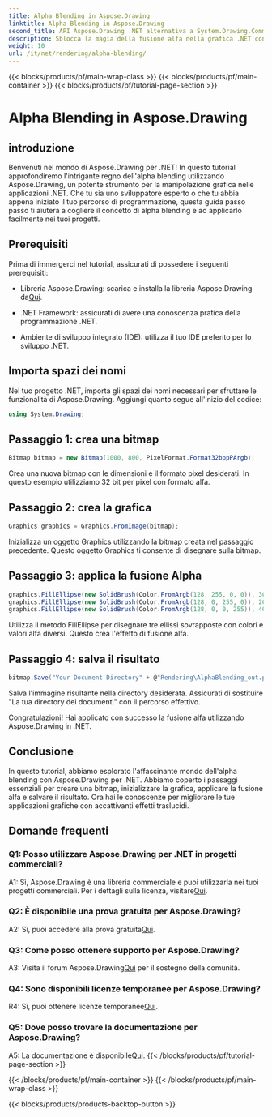 ```yaml
---
title: Alpha Blending in Aspose.Drawing
linktitle: Alpha Blending in Aspose.Drawing
second_title: API Aspose.Drawing .NET alternativa a System.Drawing.Common
description: Sblocca la magia della fusione alfa nella grafica .NET con Aspose.Drawing. Eleva i tuoi progetti con effetti traslucidi.
weight: 10
url: /it/net/rendering/alpha-blending/
---
```


{{< blocks/products/pf/main-wrap-class >}}
{{< blocks/products/pf/main-container >}}
{{< blocks/products/pf/tutorial-page-section >}}

# Alpha Blending in Aspose.Drawing

## introduzione

Benvenuti nel mondo di Aspose.Drawing per .NET! In questo tutorial approfondiremo l'intrigante regno dell'alpha blending utilizzando Aspose.Drawing, un potente strumento per la manipolazione grafica nelle applicazioni .NET. Che tu sia uno sviluppatore esperto o che tu abbia appena iniziato il tuo percorso di programmazione, questa guida passo passo ti aiuterà a cogliere il concetto di alpha blending e ad applicarlo facilmente nei tuoi progetti.

## Prerequisiti

Prima di immergerci nel tutorial, assicurati di possedere i seguenti prerequisiti:

-  Libreria Aspose.Drawing: scarica e installa la libreria Aspose.Drawing da[Qui](https://releases.aspose.com/drawing/net/).

- .NET Framework: assicurati di avere una conoscenza pratica della programmazione .NET.

- Ambiente di sviluppo integrato (IDE): utilizza il tuo IDE preferito per lo sviluppo .NET.

## Importa spazi dei nomi

Nel tuo progetto .NET, importa gli spazi dei nomi necessari per sfruttare le funzionalità di Aspose.Drawing. Aggiungi quanto segue all'inizio del codice:

```csharp
using System.Drawing;
```

## Passaggio 1: crea una bitmap

```csharp
Bitmap bitmap = new Bitmap(1000, 800, PixelFormat.Format32bppPArgb);
```

Crea una nuova bitmap con le dimensioni e il formato pixel desiderati. In questo esempio utilizziamo 32 bit per pixel con formato alfa.

## Passaggio 2: crea la grafica

```csharp
Graphics graphics = Graphics.FromImage(bitmap);
```

Inizializza un oggetto Graphics utilizzando la bitmap creata nel passaggio precedente. Questo oggetto Graphics ti consente di disegnare sulla bitmap.

## Passaggio 3: applica la fusione Alpha

```csharp
graphics.FillEllipse(new SolidBrush(Color.FromArgb(128, 255, 0, 0)), 300, 100, 400, 400);
graphics.FillEllipse(new SolidBrush(Color.FromArgb(128, 0, 255, 0)), 200, 300, 400, 400);
graphics.FillEllipse(new SolidBrush(Color.FromArgb(128, 0, 0, 255)), 400, 300, 400, 400);
```

Utilizza il metodo FillEllipse per disegnare tre ellissi sovrapposte con colori e valori alfa diversi. Questo crea l'effetto di fusione alfa.

## Passaggio 4: salva il risultato

```csharp
bitmap.Save("Your Document Directory" + @"Rendering\AlphaBlending_out.png");
```

Salva l'immagine risultante nella directory desiderata. Assicurati di sostituire "La tua directory dei documenti" con il percorso effettivo.

Congratulazioni! Hai applicato con successo la fusione alfa utilizzando Aspose.Drawing in .NET.

## Conclusione

In questo tutorial, abbiamo esplorato l'affascinante mondo dell'alpha blending con Aspose.Drawing per .NET. Abbiamo coperto i passaggi essenziali per creare una bitmap, inizializzare la grafica, applicare la fusione alfa e salvare il risultato. Ora hai le conoscenze per migliorare le tue applicazioni grafiche con accattivanti effetti traslucidi.

## Domande frequenti

### Q1: Posso utilizzare Aspose.Drawing per .NET in progetti commerciali?

 A1: Sì, Aspose.Drawing è una libreria commerciale e puoi utilizzarla nei tuoi progetti commerciali. Per i dettagli sulla licenza, visitare[Qui](https://purchase.aspose.com/buy).

### Q2: È disponibile una prova gratuita per Aspose.Drawing?

 A2: Sì, puoi accedere alla prova gratuita[Qui](https://releases.aspose.com/).

### Q3: Come posso ottenere supporto per Aspose.Drawing?

 A3: Visita il forum Aspose.Drawing[Qui](https://forum.aspose.com/c/diagram/17) per il sostegno della comunità.

### Q4: Sono disponibili licenze temporanee per Aspose.Drawing?

 R4: Sì, puoi ottenere licenze temporanee[Qui](https://purchase.aspose.com/temporary-license/).

### Q5: Dove posso trovare la documentazione per Aspose.Drawing?

 A5: La documentazione è disponibile[Qui](https://reference.aspose.com/drawing/net/).
{{< /blocks/products/pf/tutorial-page-section >}}

{{< /blocks/products/pf/main-container >}}
{{< /blocks/products/pf/main-wrap-class >}}

{{< blocks/products/products-backtop-button >}}
